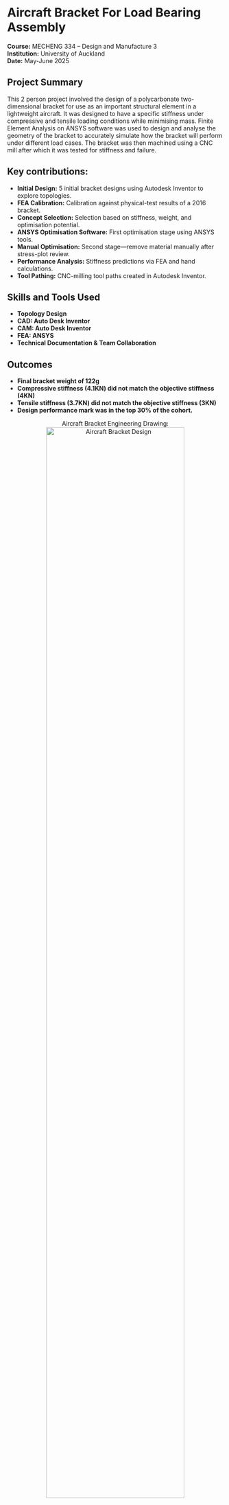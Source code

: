 <h1>Aircraft Bracket For Load Bearing Assembly</h1>

**Course:** MECHENG 334 – Design and Manufacture 3 <br> 
**Institution:** University of Auckland <br> 
**Date:** May-June 2025

<h2>Project Summary</h2>
This 2 person project involved the design of a polycarbonate two-dimensional bracket for use as an important structural element in a lightweight aircraft. It was designed to have a specific stiffness under compressive and tensile loading conditions while minimising mass. Finite Element Analysis on ANSYS software was used to design and analyse the geometry of the bracket to accurately simulate how the bracket will perform under different load cases. The bracket was then machined using a CNC mill after which it was tested for stiffness and failure.
<br />


<h2>Key contributions:</h2>

- **Initial Design:** 5 initial bracket designs using Autodesk Inventor to explore topologies.  
- **FEA Calibration:** Calibration against physical-test results of a 2016 bracket.  
- **Concept Selection:** Selection based on stiffness, weight, and optimisation potential.  
- **ANSYS Optimisation Software:** First optimisation stage using ANSYS tools.  
- **Manual Optimisation:** Second stage—remove material manually after stress-plot review.  
- **Performance Analysis:** Stiffness predictions via FEA and hand calculations.  
- **Tool Pathing:** CNC-milling tool paths created in Autodesk Inventor.

<h2> Skills and Tools Used </h2>

- <b>Topology Design</b> 
- <b>CAD: Auto Desk Inventor</b> 
- <b>CAM: Auto Desk Inventor</b> 
- <b>FEA: ANSYS</b> 
- <b>Technical Documentation & Team Collaboration</b> 

<h2>Outcomes</h2>

- <b>Final bracket weight of 122g</b>
- <b>Compressive stiffness (4.1KN) did not match the objective stiffness (4KN)</b>
- <b>Tensile stiffness (3.7KN) did not match the objective stiffness (3KN)</b>
- <b>Design performance mark was in the top 30% of the cohort.</b>

<p align="center">
Aircraft Bracket Engineering Drawing: <br/>
<img src="https://i.imgur.com/62EF45q.png" height="80%" width="80%" alt="Aircraft Bracket Design"/>
<br />
<br />
ANSYS Stress Contour Plots (tension on the left, compression on the right): <br/>
<img src="https://i.imgur.com/51gD7cI.png" height="80%" width="80%" alt="Aircraft Bracket Design"/>
<br />
<br />



<!--
 ```diff
- text in red
+ text in green
! text in orange
# text in gray
@@ text in purple (and bold)@@
```
--!>
